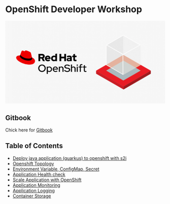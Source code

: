 # OpenShift Developer Workshop

![](images/workshop.png)

## Gitbook
Chick here for [Gitbook]()

## Table of Contents
- [Deploy java application (quarkus) to openshift with s2i](deploywiths2i.md)
- [Openshift Topology](openshifttopology.md)
- [Environment Variable, ConfigMap, Secret](evconfigsecret.md)
- [Application Health check](apphealth.md)
- [Scale Application with OpenShift](scale.md)
- [Application Monitoring](monitor.md)
- [Application Logging](logging.md)
- [Container Storage](storage.md)